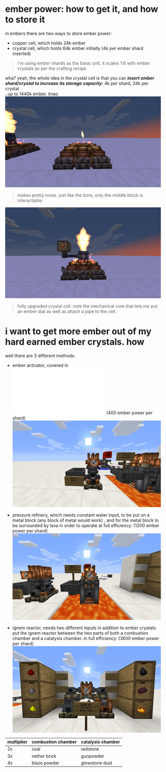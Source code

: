 # ember power: how to get it, and how to store it
in embers there are two ways to store ember power:<br>
- copper cell, which holds 24k ember
- crystal cell, which holds 64k ember initially (4k per ember shard inserted)<br>
> i'm using ember shards as the basic unit, it scales 1:6 with ember crystals as per the crafting recipe.

wha? yeah, the whole idea in the crystal cell is that you can ***insert ember shard/crystal to increase its storage capacity:*** 4k per shard, 24k per crystal<br>
..up to 1440k ember. lmao<br>
![crystal cell when placed, unupgraded](https://raw.githubusercontent.com/oxyCabhru/embersGuide/master/images/unupgradedcrystalcell.png)<br>
> makes pretty noise. just like the bore, only the middle block is interactable:

![crystal cell fully upgraded with setup](https://raw.githubusercontent.com/oxyCabhru/embersGuide/master/images/crystalcell.png)<br>
> fully upgraded crystal cell. note the mechanical core that lets me put an ember dial as well as attach a pipe to the cell.

# i want to get more ember out of my hard earned ember crystals. how
well there are 3 different methods:<br>
- ember activator, covered in ![basics,](basics.md) (400 ember power per shard)<br>
![ember activator](https://raw.githubusercontent.com/oxyCabhru/embersGuide/master/images/emberactivatorr.png)

- pressure refinery, which needs constant water input, to be put on a metal block (any block of metal would work) , and for the metal block to be surrounded by lava in order to operate at full efficiency: (1200 ember power per shard)<br>
![pressure refinery full setup](https://raw.githubusercontent.com/oxyCabhru/embersGuide/master/images/pressurerefinery.png)

- ignem reactor, needs two different inputs in addition to ember crystals. put the ignem reactor between the two parts of both a combustion chamber and a catalysis chamber. in full efficiency: (3600 ember power per shard)<br>
![ignem reactor full setup](https://raw.githubusercontent.com/oxyCabhru/embersGuide/master/images/ignemreactor.png)<br>

| multiplier | combustion chamber | catalysis chamber |
| --- | --- | --- |
| 2x | coal | redstone |
| 3x | nether brick | gunpowder |
| 4x | blaze powder | glowstone dust |
